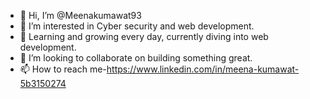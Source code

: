 - 👋 Hi, I’m @Meenakumawat93
- 👀 I’m interested in Cyber security and web development.
- 🌱 Learning and growing every day, currently diving into web development.
- 💞️ I’m looking to collaborate on building something great.
- 📫 How to reach me-https://www.linkedin.com/in/meena-kumawat-5b3150274
  

<!---
Meenakumawat93/Meenakumawat93 is a ✨ special ✨ repository because its `README.md` (this file) appears on your GitHub profile.
You can click the Preview link to take a look at your changes.
--->
